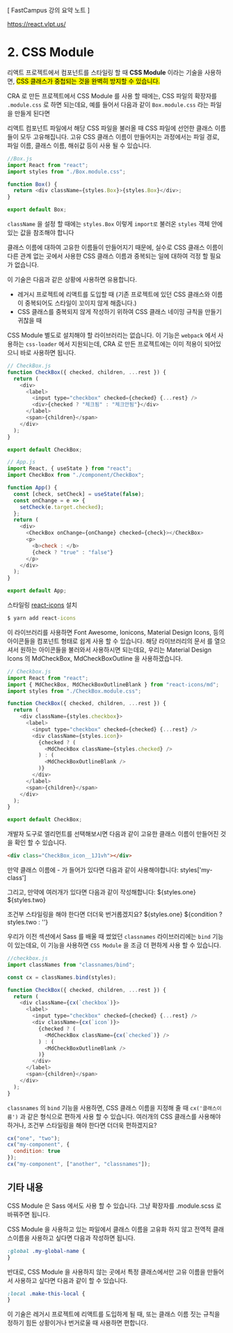 [ FastCampus 강의 요약 노트 ]

https://react.vlpt.us/

# 2. CSS Module

리액트 프로젝트에서 컴포넌트를 스타일링 할 때 **CSS Module** 이라는 기술을 사용하면, <mark>CSS 클래스가 중첩되는 것을 완벽히 방지할 수 있습니다.</mark>

CRA 로 만든 프로젝트에서 CSS Module 를 사용 할 때에는, CSS 파일의 확장자를 `.module.css` 로 하면 되는데요, 예를 들어서 다음과 같이 `Box.module.css` 라는 파일을 만들게 된다면

리액트 컴포넌트 파일에서 해당 CSS 파일을 불러올 때 CSS 파일에 선언한 클래스 이름들이 모두 고유해집니다. 고유 CSS 클래스 이름이 만들어지는 과정에서는 파일 경로, 파일 이름, 클래스 이름, 해쉬값 등이 사용 될 수 있습니다.

```javascript
//Box.js
import React from "react";
import styles from "./Box.module.css";

function Box() {
  return <div className={styles.Box}>{styles.Box}</div>;
}

export default Box;
```

`className` 을 설정 할 때에는 `styles.Box` 이렇게 `import로` 불러온 `styles` 객체 안에 있는 값을 참조해야 합니다

클래스 이름에 대하여 고유한 이름들이 만들어지기 때문에, 실수로 CSS 클래스 이름이 다른 관계 없는 곳에서 사용한 CSS 클래스 이름과 중복되는 일에 대하여 걱정 할 필요가 없습니다.

이 기술은 다음과 같은 상황에 사용하면 유용합니다.

- 레거시 프로젝트에 리액트를 도입할 때 (기존 프로젝트에 있던 CSS 클래스와 이름이 중복되어도 스타일이 꼬이지 않게 해줍니다.)
- CSS 클래스를 중복되지 않게 작성하기 위하여 CSS 클래스 네이밍 규칙을 만들기 귀찮을 때

CSS Module 별도로 설치해야 할 라이브러리는 없습니다. 이 기능은 `webpack` 에서 사용하는 `css-loader` 에서 지원되는데, CRA 로 만든 프로젝트에는 이미 적용이 되어있으니 바로 사용하면 됩니다.

```javascript
// CheckBox.js
function CheckBox({ checked, children, ...rest }) {
  return (
    <div>
      <label>
        <input type="checkbox" checked={checked} {...rest} />
        <div>{checked ? "체크됨" : "체크안됨"}</div>
      </label>
      <span>{children}</span>
    </div>
  );
}

export default CheckBox;
```

```javascript
// App.js
import React, { useState } from "react";
import CheckBox from "./component/CheckBox";

function App() {
  const [check, setCheck] = useState(false);
  const onChange = e => {
    setCheck(e.target.checked);
  };
  return (
    <div>
      <CheckBox onChange={onChange} checked={check}></CheckBox>
      <p>
        <b>check : </b>
        {check ? "true" : "false"}
      </p>
    </div>
  );
}

export default App;
```

스타일링 [react-icons](https://react-icons.netlify.com/#/) 설치

```cmd
$ yarn add react-icons
```

이 라이브러리를 사용하면 Font Awesome, Ionicons, Material Design Icons, 등의 아이콘들을 컴포넌트 형태로 쉽게 사용 할 수 있습니다. 해당 라이브러리의 문서 를 열으셔서 원하는 아이콘들을 불러와서 사용하시면 되는데요, 우리는 Material Design Icons 의 MdCheckBox, MdCheckBoxOutline 을 사용하겠습니다.

```javascript
// Checkbox.js
import React from "react";
import { MdCheckBox, MdCheckBoxOutlineBlank } from "react-icons/md";
import styles from "./CheckBox.module.css";

function CheckBox({ checked, children, ...rest }) {
  return (
    <div className={styles.checkbox}>
      <label>
        <input type="checkbox" checked={checked} {...rest} />
        <div className={styles.icon}>
          {checked ? (
            <MdCheckBox className={styles.checked} />
          ) : (
            <MdCheckBoxOutlineBlank />
          )}
        </div>
      </label>
      <span>{children}</span>
    </div>
  );
}

export default CheckBox;
```

개발자 도구로 엘리먼트를 선택해보시면 다음과 같이 고유한 클래스 이름이 만들어진 것을 확인 할 수 있습니다.

```HTML
<div class="CheckBox_icon__1J1vh"></div>
```

만약 클래스 이름에 - 가 들어가 있다면 다음과 같이 사용해야합니다: styles['my-class']

그리고, 만약에 여러개가 있다면 다음과 같이 작성해합니다: ${styles.one} ${styles.two}

조건부 스타일링을 해야 한다면 더더욱 번거롭겠지요? ${styles.one} ${condition ? styles.two : ''}

우리가 이전 섹션에서 Sass 를 배울 때 썼었던 `classnames` 라이브러리에는 `bind` 기능이 있는데요, 이 기능을 사용하면 `CSS Module` 을 조금 더 편하게 사용 할 수 있습니다.

```javascript
//checkbox.js
import classNames from "classnames/bind";

const cx = classNames.bind(styles);

function CheckBox({ checked, children, ...rest }) {
  return (
    <div className={cx(`checkbox`)}>
      <label>
        <input type="checkbox" checked={checked} {...rest} />
        <div className={cx(`icon`)}>
          {checked ? (
            <MdCheckBox className={cx(`checked`)} />
          ) : (
            <MdCheckBoxOutlineBlank />
          )}
        </div>
      </label>
      <span>{children}</span>
    </div>
  );
}
```

`classnames` 의 `bind` 기능을 사용하면, CSS 클래스 이름을 지정해 줄 때 `cx('클래스이름')` 과 같은 형식으로 편하게 사용 할 수 있습니다. 여러개의 CSS 클래스를 사용해야하거나, 조건부 스타일링을 해야 한다면 더더욱 편하겠지요?

```javascript
cx("one", "two");
cx("my-component", {
  condition: true
});
cx("my-component", ["another", "classnames"]);
```

## 기타 내용

CSS Module 은 Sass 에서도 사용 할 수 있습니다. 그냥 확장자를 .module.scss 로 바꿔주면 됩니다.

CSS Module 을 사용하고 있는 파일에서 클래스 이름을 고유화 하지 않고 전역적 클래스이름을 사용하고 싶다면 다음과 작성하면 됩니다.

```css
:global .my-global-name {
}
```

반대로, CSS Module 을 사용하지 않는 곳에서 특정 클래스에서만 고유 이름을 만들어서 사용하고 싶다면 다음과 같이 할 수 있습니다.

```css
:local .make-this-local {
}
```

이 기술은 레거시 프로젝트에 리액트를 도입하게 될 때, 또는 클래스 이름 짓는 규칙을 정하기 힘든 상황이거나 번거로울 때 사용하면 편합니다.
